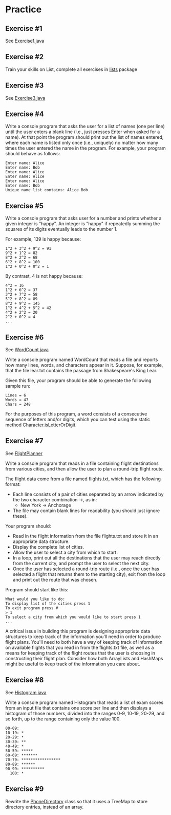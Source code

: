 # Practice

## Exercise #1

See [Exercise1.java](./Exercise1.java)

## Exercise #2

Train your skills on List, complete all exercises in [lists](exercise2) package

## Exercise #3

See [Exercise3.java](./Exercise3.java)

## Exercise #4

Write a console program that asks the user for a list of names (one per line) until the user enters a blank line (i.e., just presses Enter when asked for a name). At that point the program should print out the list of names entered, where each name is listed only once (i.e., uniquely) no matter how many times the user entered the name in the program. For example, your program should behave as follows:

```
Enter name: Alice
Enter name: Bob
Enter name: Alice
Enter name: Alice
Enter name: Alice
Enter name: Bob
Unique name list contains: Alice Bob
```
  
## Exercise #5

Write a console program that asks user for a number and prints whether a given integer is "happy". An integer is "happy" if repeatedly summing the squares of its digits eventually leads to the number 1.

For example, 139 is happy because:

```
1^2 + 3^2 + 9^2 = 91
9^2 + 1^2 = 82
8^2 + 2^2 = 68
6^2 + 8^2 = 100
1^2 + 0^2 + 0^2 = 1
```

By contrast, 4 is not happy because:

```
4^2 = 16
1^2 + 6^2 = 37
3^2 + 7^2 = 58
5^2 + 8^2 = 89
8^2 + 9^2 = 145
1^2 + 4^2 + 5^2 = 42
4^2 + 2^2 = 20
2^2 + 0^2 = 4
...
```

## Exercise #6

See [WordCount.java](./WordCount.java)

Write a console program named WordCount that reads a file and reports how many lines, words, and characters appear in it. Suppose, for example, that the file lear.txt contains the passage from Shakespeare's King Lear.

Given this file, your program should be able to generate the following sample run:

```
Lines = 6
Words = 47
Chars = 248
```

For the purposes of this program, a word consists of a consecutive sequence of letters and/or digits, which you can test using the static method Character.isLetterOrDigit.

## Exercise #7

See [FlightPlanner](./FlightPlanner.java)

Write a console program that reads in a file containing flight destinations from various cities, and then allow the user to plan a round-trip flight route.

The flight data come from a file named flights.txt, which has the following format:

  - Each line consists of a pair of cities separated by an arrow indicated by the two character combination ->, as in:
    - New York -> Anchorage
  - The file may contain blank lines for readability (you should just ignore these).

Your program should:

  - Read in the flight information from the file flights.txt and store it in an appropriate data structure.
  - Display the complete list of cities.
  - Allow the user to select a city from which to start.
  - In a loop, print out all the destinations that the user may reach directly from the current city, and prompt the user to select the next city.
  - Once the user has selected a round-trip route (i.e., once the user has selected a flight that returns them to the starting city), exit from the loop and print out the route that was chosen.

Program should start like this:

```
What would you like to do:
To display list of the cities press 1
To exit program press #
> 1
To select a city from which you would like to start press 1
...
```

A critical issue in building this program is designing appropriate data structures to keep track of the information you'll need in order to produce flight plans. You'll need to both have a way of keeping track of information on available flights that you read in from the flights.txt file, as well as a means for keeping track of the flight routes that the user is choosing in constructing their flight plan. Consider how both ArrayLists and HashMaps might be useful to keep track of the information you care about.

## Exercise #8

See [Histogram.java](./Histogram.java)

Write a console program named Histogram that reads a list of exam scores from an input file that contains one score per line and then displays a histogram of those numbers, divided into the ranges 0-9, 10-19, 20-29, and so forth, up to the range containing only the value 100.

```
00-09:
10-19: *
20-29: *
30-39: **
40-49: *
50-59: *****
60-69: *******
70-79: *****************
80-89: ******
90-99: **********
  100: *
```

## Exercise #9

Rewrite the [PhoneDirectory](./exercise9/PhoneDirectory.java) class so that it uses a TreeMap to store directory entries, instead of an array.